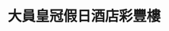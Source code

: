 ---
title: "大員皇冠假日酒店彩豐樓"
description: "大員皇冠假日酒店彩豐樓"
layout: shop
keywords:
  - 美食競賽
  - 台灣美食
  - 美食精選
datePublished: "2025-06-30"
dateModified: "2025-07-07"
city: "台南市"
district: "安平區"
address: "台南市安平區州平路289號"
phone: "063911899"
geo: "22.999414848347815, 120.14892822925322"
google_map: "https://maps.app.goo.gl/YmoeSyP6sUku6K5R8"
footinder: "https://footinder.com.tw/%E5%8F%B0%E5%8D%97%E5%B8%82%E5%AE%89%E5%B9%B3%E5%8D%80/414/"
official: "https://www.cptainan.com/restaurant-detail/ca-feng-lou/"
award:
  - name: "500盤"
    year: "2024"
    entries:
      - dishes:
          - "燒拌黃魚麻婆豆腐"

---